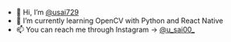 - 👋 Hi, I’m <a href="https://www.github.com/usai729/">@usai729</a>
- 🌱 I’m currently learning OpenCV with Python and React Native
- 📫 You can reach me through Instagram &#8594; <a href="https://www.instagram.com/u_sai00_/">@u_sai00_</a>

<!---
usai729/usai729 is a ✨ special ✨ repository because its `README.md` (this file) appears on your GitHub profile.
You can click the Preview link to take a look at your changes.
--->

